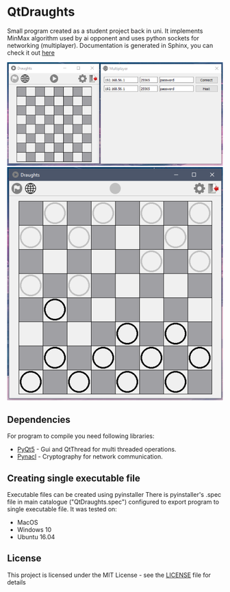 # QtDraughts

Small program created as a student project back in uni. It implements MinMax algorithm used by ai opponent and uses python sockets for networking (multiplayer).
Documentation is generated in Sphinx, you can check it out [here](https://insopl.github.io/QtDraughts/html/index.html)

![Screen](https://raw.githubusercontent.com/insoPL/QtDraughts/master/screenshots/Multiplayer.PNG)
![Screen](https://raw.githubusercontent.com/insoPL/QtDraughts/master/screenshots/gameplay.PNG)

## Dependencies

For program to compile you need following libraries:
* [PyQt5](https://www.riverbankcomputing.com/software/pyqt) - Gui and QtThread for multi threaded operations.
* [Pynacl](https://github.com/jedisct1/libsodium/) - Cryptography for network communication.

## Creating single executable file

Executable files can be created using pyinstaller
There is pyinstaller's .spec file in main catalogue ("QtDraughts.spec") configured to export program to single executable file.
It was tested on:
* MacOS
* Windows 10
* Ubuntu 16.04

## License

This project is licensed under the MIT License - see the [LICENSE](LICENSE) file for details
